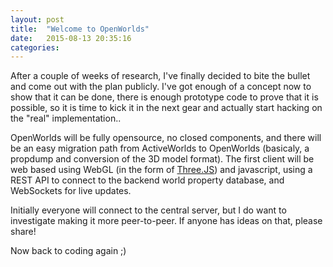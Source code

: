 ```yaml
---
layout: post
title:  "Welcome to OpenWorlds"
date:   2015-08-13 20:35:16
categories:
---
```

After a couple of weeks of research, I've finally decided to bite the bullet and come out with the plan publicly. I've got enough of a concept now to show that it can be done, there is enough prototype code to prove that it is possible, so it is time to kick it in the next gear and actually start hacking on the "real" implementation..

OpenWorlds will be fully opensource, no closed components, and there will be an easy migration path from ActiveWorlds to OpenWorlds (basicaly, a propdump and conversion of the 3D model format). The first client will be web based using WebGL (in the form of [Three.JS](http://threejs.org)) and javascript, using a REST API to connect to the backend world property database, and WebSockets for live updates.

Initially everyone will connect to the central server, but I do want to investigate making it more peer-to-peer. If anyone has ideas on that, please share!

Now back to coding again ;)
